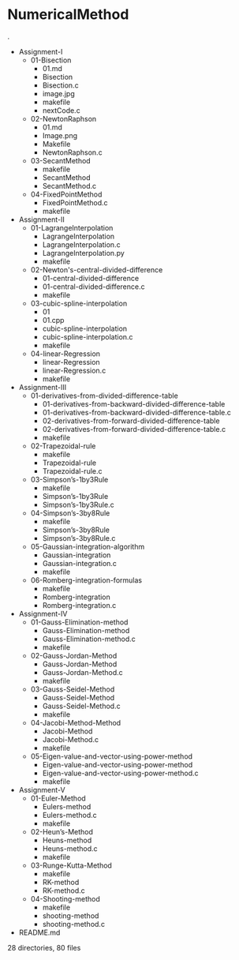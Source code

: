 # NumericalMethod


.
* Assignment-I
	 * 01-Bisection
	 	 * 01.md
	 	 * Bisection
	 	 * Bisection.c
	 	 * image.jpg
	 	 * makefile
	 	 * nextCode.c
	 * 02-NewtonRaphson
	 	 * 01.md
	 	 * Image.png
	 	 * Makefile
	 	 * NewtonRaphson.c
	 * 03-SecantMethod
	 	 * makefile
	 	 * SecantMethod
	 	 * SecantMethod.c
	 * 04-FixedPointMethod
	     * FixedPointMethod.c
	     * makefile
* Assignment-II
	 * 01-LagrangeInterpolation
	 	 * LagrangeInterpolation
	 	 * LagrangeInterpolation.c
	 	 * LagrangeInterpolation.py
	 	 * makefile
	 * 02-Newton's-central-divided-difference
	 	 * 01-central-divided-difference
	 	 * 01-central-divided-difference.c
	 	 * makefile
	 * 03-cubic-spline-interpolation 
	 	 * 01
	 	 * 01.cpp
	 	 * cubic-spline-interpolation
	 	 * cubic-spline-interpolation.c
	 	 * makefile
	 * 04-linear-Regression
	 	 * linear-Regression
	 	 * linear-Regression.c
	 	 * makefile
* Assignment-III
	 * 01-derivatives-from-divided-difference-table
	 	 * 01-derivatives-from-backward-divided-difference-table
	 	 * 01-derivatives-from-backward-divided-difference-table.c
	 	 * 02-derivatives-from-forward-divided-difference-table
	 	 * 02-derivatives-from-forward-divided-difference-table.c
	 	 * makefile
	 * 02-Trapezoidal-rule
	 	 * makefile
	 	 * Trapezoidal-rule
	 	 * Trapezoidal-rule.c
	 * 03-Simpson’s-1by3Rule
	 	 * makefile
	 	 * Simpson’s-1by3Rule
	 	 * Simpson’s-1by3Rule.c
	 * 04-Simpson’s-3by8Rule
	 	 * makefile
	 	 * Simpson’s-3by8Rule
	 	 * Simpson’s-3by8Rule.c
	 * 05-Gaussian-integration-algorithm
	 	 * Gaussian-integration
	 	 * Gaussian-integration.c
	 	 * makefile
	 * 06-Romberg-integration-formulas
	     * makefile
	     * Romberg-integration
	     * Romberg-integration.c
* Assignment-IV
	 * 01-Gauss-Elimination-method
	 	 * Gauss-Elimination-method
	 	 * Gauss-Elimination-method.c
	 	 * makefile
	 * 02-Gauss-Jordan-Method
	 	 * Gauss-Jordan-Method
	 	 * Gauss-Jordan-Method.c
	 	 * makefile
	 * 03-Gauss-Seidel-Method
	 	 * Gauss-Seidel-Method
	 	 * Gauss-Seidel-Method.c
	 	 * makefile
	 * 04-Jacobi-Method-Method
	 	 * Jacobi-Method
	 	 * Jacobi-Method.c
	 	 * makefile
	 * 05-Eigen-value-and-vector-using-power-method
	     * Eigen-value-and-vector-using-power-method
	     * Eigen-value-and-vector-using-power-method.c
	     * makefile
* Assignment-V
	 * 01-Euler-Method
	 	 * Eulers-method
	 	 * Eulers-method.c
	 	 * makefile
	 * 02-Heun’s-Method
	 	 * Heuns-method
	 	 * Heuns-method.c
	 	 * makefile
	 * 03-Runge-Kutta-Method
	 	 * makefile
	 	 * RK-method
	 	 * RK-method.c
	 * 04-Shooting-method
	 	 * makefile
	 	 * shooting-method
	 	 * shooting-method.c
* README.md

28 directories, 80 files
